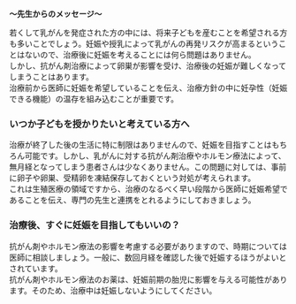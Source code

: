 **～先生からのメッセージ～**

若くして乳がんを発症された方の中には、将来子どもを産むことを希望される方も多いことでしょう。妊娠や授乳によって乳がんの再発リスクが高まるということはないので、治療後に妊娠を考えることには何ら問題はありません。  
しかし、抗がん剤治療によって卵巣が影響を受け、治療後の妊娠が難しくなってしまうことはあります。  
治療前から医師に妊娠を希望していることを伝え、治療方針の中に妊孕性（妊娠できる機能）の温存を組み込むことが重要です。

### いつか子どもを授かりたいと考えている方へ

治療が終了した後の生活に特に制限はありませんので、妊娠を目指すことはもちろん可能です。しかし、乳がんに対する抗がん剤治療やホルモン療法によって、無月経となってしまう患者さんは少なくありません。この問題に対しては、事前に卵子や卵巣、受精卵を凍結保存しておくという対処が考えられます。  
これは生殖医療の領域ですから、治療のなるべく早い段階から医師に妊娠希望であることを伝え、専門の先生と連携をとれるようにしておきましょう。

### 治療後、すぐに妊娠を目指してもいいの？

抗がん剤やホルモン療法の影響を考慮する必要がありますので、時期については医師に相談しましょう。一般に、数回月経を確認した後で妊娠するほうがよいとされています。  
抗がん剤やホルモン療法のお薬は、妊娠前期の胎児に影響を与える可能性があります。そのため、治療中は妊娠しないようにしてください。
